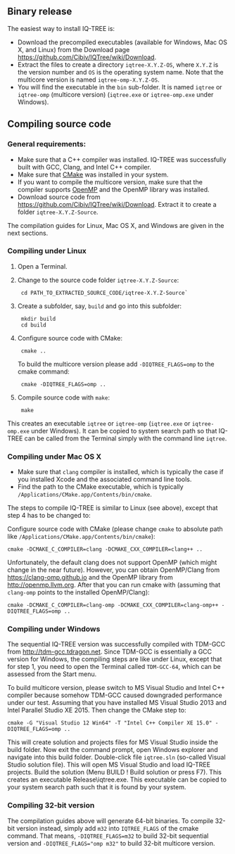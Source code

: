## Binary release
The easiest way to install IQ-TREE is: 
* Download the precompiled executables (available for Windows, Mac OS X, and Linux) from the Download page <https://github.com/Cibiv/IQTree/wiki/Download>. 
* Extract the files to create a directory `iqtree-X.Y.Z-OS`, where `X.Y.Z` is the version number and `OS` is the operating system name. Note that the multicore version is named `iqtree-omp-X.Y.Z-OS`.
* You will find the executable in the `bin` sub-folder. It is named `iqtree` or `iqtree-omp` (multicore version) (`iqtree.exe` or `iqtree-omp.exe` under Windows). 

## Compiling source code

### General requirements:
* Make sure that a C++ compiler was installed. IQ-TREE was successfully built with GCC, Clang, and Intel C++ compiler. 
* Make sure that [CMake](http://www.cmake.org) was installed in your system. 
* If you want to compile the multicore version, make sure that the compiler supports [OpenMP](http://openmp.org/) and the OpenMP library was installed.
* Download source code from <https://github.com/Cibiv/IQTree/wiki/Download>. Extract it to create a folder `iqtree-X.Y.Z-Source`.

The compilation guides for Linux, Mac OS X, and Windows are given in the next sections.

### Compiling under Linux
1. Open a Terminal.
2. Change to the source code folder `iqtree-X.Y.Z-Source`:

        cd PATH_TO_EXTRACTED_SOURCE_CODE/iqtree-X.Y.Z-Source`

3. Create a subfolder, say, `build` and go into this subfolder:

        mkdir build
        cd build

4. Configure source code with CMake:

        cmake ..

    To build the multicore version please add `-DIQTREE_FLAGS=omp` to the cmake command:

        cmake -DIQTREE_FLAGS=omp ..

5. Compile source code with `make`:

        make

This creates an executable `iqtree` or `iqtree-omp` (`iqtree.exe` or `iqtree-omp.exe` under Windows). It can be copied to system search path so that IQ-TREE can be called from the Terminal simply with the command line `iqtree`.

### Compiling under Mac OS X

* Make sure that `clang` compiler is installed, which is typically the case if you installed Xcode and the associated command line tools.
* Find the path to the CMake executable, which is typically `/Applications/CMake.app/Contents/bin/cmake`.

The steps to compile IQ-TREE is similar to Linux (see above), except that step 4 has to be changed to:

Configure source code with CMake (please change `cmake` to absolute path like `/Applications/CMake.app/Contents/bin/cmake`):

    cmake -DCMAKE_C_COMPILER=clang -DCMAKE_CXX_COMPILER=clang++ ..

Unfortunately, the default clang does not support OpenMP (which might change in the near future). However, you can obtain OpenMP/Clang from <https://clang-omp.github.io> and the OpenMP library from <http://openmp.llvm.org>. After that you can run cmake with (assuming that `clang-omp` points to the installed OpenMP/Clang):

    cmake -DCMAKE_C_COMPILER=clang-omp -DCMAKE_CXX_COMPILER=clang-omp++ -DIQTREE_FLAGS=omp ..

### Compiling under Windows

The sequential IQ-TREE version was successfully compiled with TDM-GCC from <http://tdm-gcc.tdragon.net>. Since TDM-GCC is essentially a GCC version for Windows, the compiling steps are like under Linux, except that for step 1, you need to open the Terminal called `TDM-GCC-64`, which can be assessed from the Start menu.

To build multicore version, please switch to MS Visual Studio and Intel C++ compiler because somehow TDM-GCC caused downgraded performance under our test. Assuming that you have installed MS Visual Studio 2013 and Intel Parallel Studio XE 2015. Then change the CMake step to:

    cmake -G "Visual Studio 12 Win64" -T "Intel C++ Compiler XE 15.0" -DIQTREE_FLAGS=omp ..

This will create solution and projects files for MS Visual Studio inside the build folder. Now exit the command prompt, open Windows explorer and navigate into this build folder. Double-click file `iqtree.sln` (so-called Visual Studio solution file). This will open MS Visual Studio and load IQ-TREE projects. Build the solution (Menu BUILD ! Build solution or press F7). This creates an executable Release\iqtree.exe. This executable can be copied to
your system search path such that it is found by your system.

### Compiling 32-bit version

The compilation guides above will generate 64-bit binaries. To compile 32-bit version instead, simply add `m32` into `IQTREE_FLAGS` of the cmake command. That means, `-DIQTREE_FLAGS=m32` to build 32-bit sequential version and `-DIQTREE_FLAGS="omp m32"` to build 32-bit multicore version.
